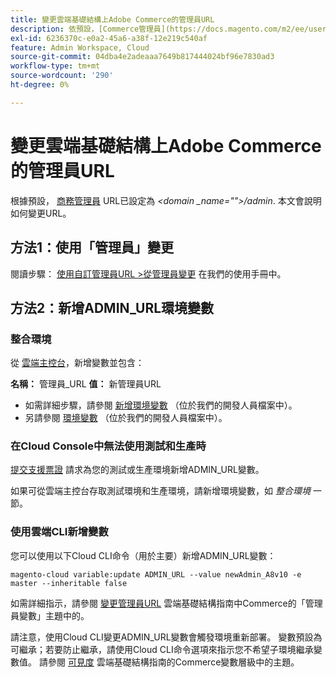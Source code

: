 ```yaml
---
title: 變更雲端基礎結構上Adobe Commerce的管理員URL
description: 依預設，[Commerce管理員](https://docs.magento.com/m2/ee/user_guide/stores/admin.html) URL會設為*&lt；網域\_名稱&gt；/admin*。 本文會說明如何變更URL。
exl-id: 6236370c-e0a2-45a6-a38f-12e219c540af
feature: Admin Workspace, Cloud
source-git-commit: 04dba4e2adeaaa7649b817444024bf96e7830ad3
workflow-type: tm+mt
source-wordcount: '290'
ht-degree: 0%

---
```


# 變更雲端基礎結構上Adobe Commerce的管理員URL

根據預設， [商務管理員](https://experienceleague.adobe.com/docs/commerce-admin/start/admin/admin.html) URL已設定為 *&lt;domain _name=&quot;&quot;>/admin*. 本文會說明如何變更URL。

## 方法1：使用「管理員」變更

閱讀步驟： [使用自訂管理員URL >從管理員變更](https://experienceleague.adobe.com/docs/commerce-admin/stores-sales/site-store/store-urls.html#use-a-custom-admin-url) 在我們的使用手冊中。

## 方法2：新增ADMIN\_URL環境變數

### 整合環境

從 [雲端主控台](https://experienceleague.adobe.com/docs/commerce-cloud-service/user-guide/project/overview.html)，新增變數並包含：

**名稱：** 管理員\_URL **值：** 新管理員URL

* 如需詳細步驟，請參閱 [新增環境變數](https://experienceleague.adobe.com/docs/commerce-cloud-service/user-guide/project/overview.html#configure-environment) （位於我們的開發人員檔案中）。
* 另請參閱 [環境變數](https://experienceleague.adobe.com/docs/commerce-cloud-service/user-guide/configure/env/stage/variables-admin.html) （位於我們的開發人員檔案中）。

### 在Cloud Console中無法使用測試和生產時

[提交支援票證](/help/help-center-guide/help-center/magento-help-center-user-guide.md#submit-ticket) 請求為您的測試或生產環境新增ADMIN\_URL變數。

如果可從雲端主控台存取測試環境和生產環境，請新增環境變數，如 *整合環境* 一節。

### 使用雲端CLI新增變數

您可以使用以下Cloud CLI命令（用於主要）新增ADMIN\_URL變數：

`magento-cloud variable:update ADMIN_URL --value newAdmin_A8v10 -e master --inheritable false`

如需詳細指示，請參閱 [變更管理員URL](https://experienceleague.adobe.com/docs/commerce-cloud-service/user-guide/configure/env/stage/variables-admin.html?lang=en#change-the-admin-url) 雲端基礎結構指南中Commerce的「管理員變數」主題中的。

請注意，使用Cloud CLI變更ADMIN\_URL變數會觸發環境重新部署。 變數預設為可繼承；若要防止繼承，請使用Cloud CLI命令選項來指示您不希望子環境繼承變數值。 請參閱 [可見度](https://experienceleague.adobe.com/docs/commerce-cloud-service/user-guide/configure/env/variable-levels.html#visibility) 雲端基礎結構指南的Commerce變數層級中的主題。
